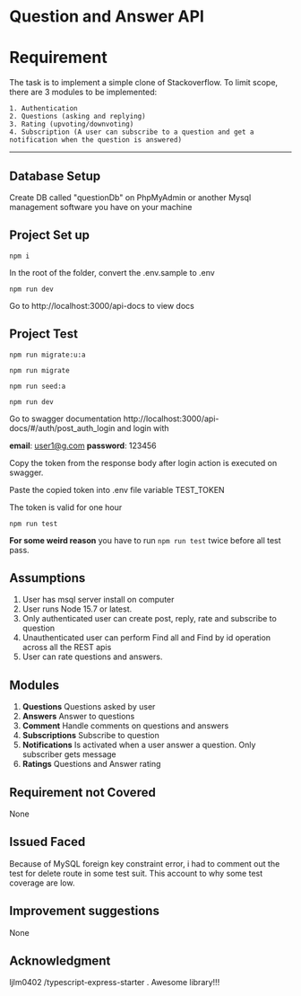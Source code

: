 # Question and Answer API

# Requirement

The task is to implement a simple clone of Stackoverflow. To limit
scope, there are 3 modules to be implemented:
```
1. Authentication
2. Questions (asking and replying)
3. Rating (upvoting/downvoting)
4. Subscription (A user can subscribe to a question and get a
notification when the question is answered)
```
***

## Database Setup
Create DB called "questionDb" on PhpMyAdmin or another Mysql management software you have on your machine

## Project Set up
`npm i`

 In the root of the folder, convert the .env.sample to .env 

`npm run dev`

Go to http://localhost:3000/api-docs to view docs

## Project Test
`npm run migrate:u:a`

`npm run migrate`

`npm run seed:a`

`npm run dev`

 
 Go to swagger documentation  http://localhost:3000/api-docs/#/auth/post_auth_login    and login with

  **email**: user1@g.com 
  **password**: 123456

  Copy the token from the response body after login action is executed on swagger.
  
  Paste the copied token  into .env file variable TEST_TOKEN

  The token is valid for one hour

 `npm run test`

 **For some weird reason**  you have to run `npm run test` twice before all test pass.
## Assumptions
1. User has msql server install on computer
2. User runs Node 15.7 or latest.
3. Only authenticated user can create post, reply, rate and subscribe to question
4. Unauthenticated user can perform Find all and Find by id operation across all the REST apis
5. User can rate questions and answers.

## Modules
1. **Questions** Questions asked by user
2. **Answers** Answer to questions
3. **Comment** Handle comments on questions and answers
4. **Subscriptions** Subscribe to question 
5. **Notifications** Is activated when a user answer a question. Only subscriber gets message
6. **Ratings** Questions and Answer rating

## Requirement not Covered
None

## Issued Faced
Because of MySQL foreign key constraint error, i had to comment out the test for delete route in some test suit. This account to why some test coverage are low. 

## Improvement suggestions
None


## Acknowledgment
 ljlm0402 /typescript-express-starter . Awesome library!!!


